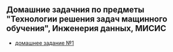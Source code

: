 ## Домашние задачния по предметы "Технологии решения задач мащинного обучения", Инженерия данных, МИСИС

- [домашнее задание №1](hw01.ipynb)